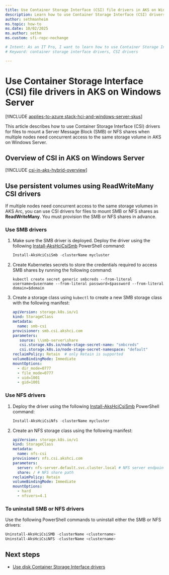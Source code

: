```yaml
---
title: Use Container Storage Interface (CSI) file drivers in AKS on Windows Server
description: Learn how to use Container Storage Interface (CSI) drivers to manage files in AKS on Windows Server.
author: sethmanheim
ms.topic: how-to
ms.date: 10/02/2025
ms.author: sethm 
ms.custom: sfi-ropc-nochange

# Intent: As an IT Pro, I want to learn how to use Container Storage Interface (CSI) drivers in AKS on Windows Server.
# Keyword: container storage interface drivers, CSI drivers

---
```


# Use Container Storage Interface (CSI) file drivers in AKS on Windows Server

[!INCLUDE [applies-to-azure stack-hci-and-windows-server-skus](includes/aks-hci-applies-to-skus/aks-hybrid-applies-to-azure-stack-hci-windows-server-sku.md)]

This article describes how to use Container Storage Interface (CSI) drivers for files to mount a Server Message Block (SMB) or NFS shares when multiple nodes need concurrent access to the same storage volume in AKS on Windows Server.

## Overview of CSI in AKS on Windows Server

[!INCLUDE [csi-in-aks-hybrid-overview](includes/csi-in-aks-hybrid-overview.md)]

## Use persistent volumes using ReadWriteMany CSI drivers

If multiple nodes need concurrent access to the same storage volumes in AKS Arc, you can use CSI drivers for files to mount SMB or NFS shares as **ReadWriteMany**. You must provision the SMB or NFS shares in advance.

### Use SMB drivers

1. Make sure the SMB driver is deployed. Deploy the driver using the following [Install-AksHciCsiSmb](./reference/ps/install-akshcicsismb.md) PowerShell command:

   ```powershell
   Install-AksHciCsiSmb -clusterName mycluster
   ```

1. Create Kubernetes secrets to store the credentials required to access SMB shares by running the following command:

   ```console
   kubectl create secret generic smbcreds --from-literal username=$username --from-literal password=$password --from-literal domain=$domain
   ```

1. Create a storage class using `kubectl` to create a new SMB storage class with the following manifest:

   ```yaml
   apiVersion: storage.k8s.io/v1
   kind: StorageClass
   metadata:
     name: smb-csi
   provisioner: smb.csi.akshci.com
   parameters:
      source: \\smb-server\share
      csi.storage.k8s.io/node-stage-secret-name: "smbcreds"
      csi.storage.k8s.io/node-stage-secret-namespace: "default"
   reclaimPolicy: Retain  # only Retain is supported
   volumeBindingMode: Immediate
   mountOptions:
     - dir_mode=0777
     - file_mode=0777
     - uid=1001
     - gid=1001
   ```  

### Use NFS drivers

1. Deploy the driver using the following [Install-AksHciCsiSmb](./reference/ps/install-akshcicsismb.md) PowerShell command:

   ```powershell
   Install-AksHciCsiNfs -clusterName mycluster
   ```

1. Create an NFS storage class using the following manifest:

      ```yaml
      apiVersion: storage.k8s.io/v1
      kind: StorageClass
      metadata:
        name: nfs-csi
      provisioner: nfs.csi.akshci.com
      parameters:
        server: nfs-server.default.svc.cluster.local # NFS server endpoint
        share: / # NFS share path
      reclaimPolicy: Retain
      volumeBindingMode: Immediate
      mountOptions:
        - hard
        - nfsvers=4.1
      ```

### To uninstall SMB or NFS drivers

Use the following PowerShell commands to uninstall either the SMB or NFS drivers:

```powershell
Uninstall-AksHciCsiSMB -clusterName <clustername>
Uninstall-AksHciCsiNFS -clusterName <clustername>
```

## Next steps

- [Use disk Container Storage Interface drivers](./container-storage-interface-disks-windows-server.md)
